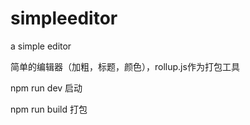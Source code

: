# simpleeditor
a simple editor

简单的编辑器（加粗，标题，颜色），rollup.js作为打包工具

npm run dev 启动

npm run build 打包

